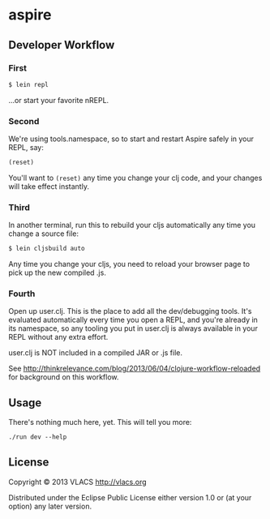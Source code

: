 # aspire

## Developer Workflow
### First
```bash
$ lein repl
```
...or start your favorite nREPL.

### Second
We're using tools.namespace, so to start and restart Aspire safely in your REPL, say:
```clojure
(reset)
```
You'll want to ```(reset)``` any time you change your clj code, and your changes will
take effect instantly.

### Third
In another terminal, run this to rebuild your cljs automatically any time you
change a source file:
```bash
$ lein cljsbuild auto
```
Any time you change your cljs, you need to reload your browser page to pick up
the new compiled .js.

### Fourth
Open up user.clj. This is the place to add all the dev/debugging tools. It's
evaluated automatically every time you open a REPL, and you're already in its
namespace, so any tooling you put in user.clj is always available in your REPL
without any extra effort.

user.clj is NOT included in a compiled JAR or .js file.

See http://thinkrelevance.com/blog/2013/06/04/clojure-workflow-reloaded for
background on this workflow.

## Usage

There's nothing much here, yet. This will tell you more:
```clojure
./run dev --help
```

## License

Copyright © 2013 VLACS http://vlacs.org

Distributed under the Eclipse Public License either version 1.0 or (at
your option) any later version.

